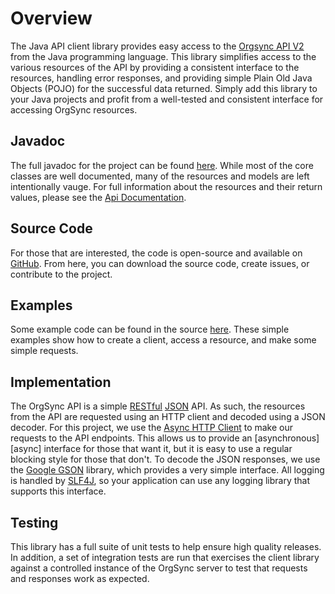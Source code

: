 # Overview

The Java API client library provides easy access to the [Orgsync API V2][os_api] from
the Java programming language.  This library simplifies access to the various resources
of the API by providing a consistent interface to the resources, handling error responses,
and providing simple Plain Old Java Objects (POJO) for the successful data returned.  Simply
add this library to your Java projects and profit from a well-tested and consistent interface
for accessing OrgSync resources.

## Javadoc

The full javadoc for the project can be found [here][javadoc].  While most of the core classes
are well documented, many of the resources and models are left intentionally vauge.  For full
information about the resources and their return values, please see the [Api Documentation][os_api].

## Source Code

For those that are interested, the code is open-source and available on [GitHub][code].  From
here, you can download the source code, create issues, or contribute to the project.

## Examples

Some example code can be found in the source [here][examples].  These simple examples show
how to create a client, access a resource, and make some simple requests.

## Implementation

The OrgSync API is a simple [RESTful][rest] [JSON][json] API.  As such, the resources from the
API are requested using an HTTP client and decoded using a JSON decoder.  For this project, we use
the [Async HTTP Client][async_http] to make our requests to the API endpoints.  This allows us
to provide an [asynchronous][async] interface for those that want it, but it is easy to use a
regular blocking style for those that don't.  To decode the JSON responses, we use the
[Google GSON][gson] library, which provides a very simple interface.  All logging is handled
by [SLF4J][slf4j], so your application can use any logging library that supports this interface.

## Testing

This library has a full suite of unit tests to help ensure high quality releases.  In addition, a
set of integration tests are run that exercises the client library against a controlled instance
of the OrgSync server to test that requests and responses work as expected.


  [os_api]: https://api.orgsync.com/api/docs/v2
  [code]: https://github.com/orgsync/orgsync-api-java
  [rest]: http://en.wikipedia.org/wiki/Representational_state_transfer
  [json]: http://en.wikipedia.org/wiki/Json
  [async_http]: http://sonatype.github.io/async-http-client/
  [gson]: https://code.google.com/p/google-gson/
  [slf4j]: http://www.slf4j.org/
  [examples]: https://github.com/orgsync/orgsync-api-java/tree/master/src/examples/java/com/orgsync/api/examples
  [javadoc]: ../../javadoc
  